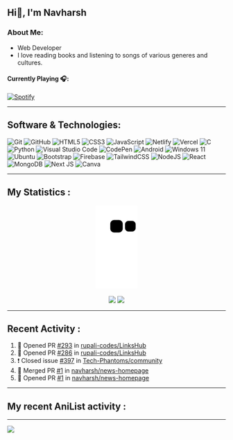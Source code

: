 ## Hi👋, I'm Navharsh


### About Me:

- Web Developer<!--, B.Sc Graduate & CS Student. -->
- I love reading books and listening to songs of various generes and cultures.
#### Currently Playing 🎧:
  [![Spotify](https://nav-spotify.vercel.app/api/spotify?background_color=0d1117&border_color=ffffff)](https://open.spotify.com/user/chwmd7jiqjx7cqlnc1rfzri7s)

---
## Software & Technologies:
![Git](https://img.shields.io/badge/git-%23F05033.svg?style=for-the-badge&logo=git&logoColor=white)
![GitHub](https://img.shields.io/badge/GITHUB-181717?style=for-the-badge&logo=github&logoColor=white)
![HTML5](https://img.shields.io/badge/html5-%23E34F26.svg?style=for-the-badge&logo=html5&logoColor=white)
![CSS3](https://img.shields.io/badge/css3-%231572B6.svg?style=for-the-badge&logo=css3&logoColor=white)
![JavaScript](https://img.shields.io/badge/javascript-%23323330.svg?style=for-the-badge&logo=javascript&logoColor=%23F7DF1E)
![Netlify](https://img.shields.io/badge/netlify-%23000000.svg?style=for-the-badge&logo=netlify&logoColor=#00C7B7)
![Vercel](https://img.shields.io/badge/vercel-%23000000.svg?style=for-the-badge&logo=vercel&logoColor=white)
![C](https://img.shields.io/badge/c-%2300599C.svg?style=for-the-badge&logo=c%2B%2B&logoColor=white)
![Python](https://img.shields.io/badge/python-3670A0?style=for-the-badge&logo=python&logoColor=ffdd54)
![Visual Studio Code](https://img.shields.io/badge/VISUAL--STUDIO--CODE-007ACC?style=for-the-badge&logo=visual-studio-code&logoColor=white)
![CodePen](https://img.shields.io/badge/CodePen-white?style=for-the-badge&logo=codepen&logoColor=black)
![Android](https://img.shields.io/badge/Android-3DDC84?style=for-the-badge&logo=android&logoColor=white)
![Windows 11](https://img.shields.io/badge/Windows-0078D6?style=for-the-badge&logo=windows&logoColor=white)
![Ubuntu](https://img.shields.io/badge/Ubuntu-E95420?style=for-the-badge&logo=ubuntu&logoColor=white)
![Bootstrap](https://img.shields.io/badge/bootstrap-%23563D7C.svg?style=for-the-badge&logo=bootstrap&logoColor=white)
![Firebase](https://img.shields.io/badge/Firebase-039BE5?style=for-the-badge&logo=Firebase&logoColor=white)
![TailwindCSS](https://img.shields.io/badge/tailwindcss-%2338B2AC.svg?style=for-the-badge&logo=tailwind-css&logoColor=white)
![NodeJS](https://img.shields.io/badge/node.js-6DA55F?style=for-the-badge&logo=node.js&logoColor=white)
![React](https://img.shields.io/badge/react-%2320232a.svg?style=for-the-badge&logo=react&logoColor=%2361DAFB)
![MongoDB](https://img.shields.io/badge/MongoDB-%234ea94b.svg?style=for-the-badge&logo=mongodb&logoColor=white)
![Next JS](https://img.shields.io/badge/Next-black?style=for-the-badge&logo=next.js&logoColor=white)
![Canva](https://img.shields.io/badge/Canva-%2300C4CC.svg?style=for-the-badge&logo=Canva&logoColor=white)
  
---

## My Statistics :
<div align="center"> <img src="https://raw.githubusercontent.com/muhiqsimui/muhiqsimui/output/github-contribution-grid-snake.svg" /></div>

  <p align="center">
  <img height="50%" width="auto" src ="https://github-readme-stats-pearl-rho.vercel.app/api?username=navharsh&show_icons=true&count_private=true&theme=darcula&hide_border=true&hide=issues,contribs&bg_color=00000000&&cache_seconds=3600">
  <img height="50%" width="auto" src ="https://github-readme-stats-pearl-rho.vercel.app/api/top-langs/?username=navharsh&layout=compact&hide_border=true&theme=darcula&bg_color=00000000&langs_count=6">
</p>

---

## Recent Activity :

<!--START_SECTION:activity-->
1. 💪 Opened PR [#293](https://github.com/rupali-codes/LinksHub/pull/293) in [rupali-codes/LinksHub](https://github.com/rupali-codes/LinksHub)
2. 💪 Opened PR [#286](https://github.com/rupali-codes/LinksHub/pull/286) in [rupali-codes/LinksHub](https://github.com/rupali-codes/LinksHub)
3. ❗️ Closed issue [#397](https://github.com/Tech-Phantoms/community/issues/397) in [Tech-Phantoms/community](https://github.com/Tech-Phantoms/community)
4. 🎉 Merged PR [#1](https://github.com/navharsh/news-homepage/pull/1) in [navharsh/news-homepage](https://github.com/navharsh/news-homepage)
5. 💪 Opened PR [#1](https://github.com/navharsh/news-homepage/pull/1) in [navharsh/news-homepage](https://github.com/navharsh/news-homepage)
<!--END_SECTION:activity-->

---
## My recent AniList activity :

<!-- ANILIST_ACTIVITY:start -->

<!-- ANILIST_ACTIVITY:end -->
---
[![](https://visitcount.itsvg.in/api?id=navharsh&label=Profile%20Views&color=12&icon=2&pretty=true)](https://visitcount.itsvg.in)
